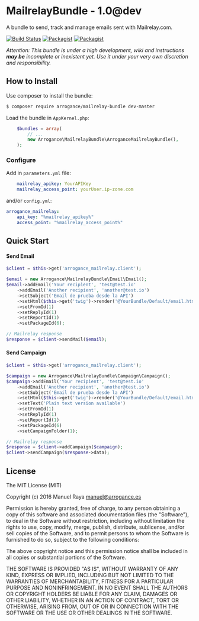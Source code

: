 # MailrelayBundle - 1.0@dev
A bundle to send, track and manage emails sent with Mailrelay.com.

[![Build Status](https://travis-ci.org/Arrogance/MailrelayBundle.svg?branch=master)](https://travis-ci.org/Arrogance/MailrelayBundle)
[![Packagist](https://img.shields.io/packagist/dt/Arrogance/mailrelay-bundle.svg)]()
[![Packagist](https://img.shields.io/packagist/v/Arrogance/mailrelay-bundle.svg)]()

_Attention: This bundle is under a high development, wiki and instructions ***may be*** incomplete or inexistent yet. Use it under your very own discretion and responsibility._

## How to Install
Use composer to install the bundle:
```bash
$ composer require arrogance/mailrelay-bundle dev-master
```

Load the bundle in `AppKernel.php`:
```php
    $bundles = array(
        // ...
        new Arrogance\MailrelayBundle\ArroganceMailrelayBundle(),
    );
```

### Configure
Add in `parameters.yml` file:
```yml
    mailrelay_apikey: YourAPIKey
    mailrelay_access_point: yourUser.ip-zone.com
```
and/or `config.yml`:
```yml
arrogance_mailrelay:
    api_key: "%mailrelay_apikey%"
    access_point: "%mailrelay_access_point%"
```

## Quick Start
#### Send Email
```php
$client = $this->get('arrogance_mailrelay.client');

$email = new Arrogance\MailrelayBundle\Email\Email();
$email->addEmail('Your recipìent', 'test@test.io'
    ->addEmail('Another recipient', 'another@test.io')
    ->setSubject('Email de prueba desde la API')
    ->setHtml($this->get('twig')->render('@YourBundle/Default/email.html.twig', array()))
    ->setFromId(1)
    ->setReplyId(1)
    ->setReportId(1)
    ->setPackageId(6);

// Mailrelay response
$response = $client->sendMail($email);
```

#### Send Campaign
```php
$client = $this->get('arrogance_mailrelay.client');

$campaign = new Arrogance\MailrelayBundle\Campaign\Campaign();
$campaign->addEmail('Your recipìent', 'test@test.io'
    ->addEmail('Another recipient', 'another@test.io')
    ->setSubject('Email de prueba desde la API')
    ->setHtml($this->get('twig')->render('@YourBundle/Default/email.html.twig', array()))
    ->setText('Plain text version available')
    ->setFromId(1)
    ->setReplyId(1)
    ->setReportId(1)
    ->setPackageId(6)
    ->setCampaignFolder(1);

// Mailrelay response
$response = $client->addCampaign($campaign);
$client->sendCampaign($response->data);
```

## License
The MIT License (MIT)

Copyright (c) 2016 Manuel Raya <manuel@arrogance.es>

Permission is hereby granted, free of charge, to any person obtaining a copy
of this software and associated documentation files (the "Software"), to deal
in the Software without restriction, including without limitation the rights
to use, copy, modify, merge, publish, distribute, sublicense, and/or sell
copies of the Software, and to permit persons to whom the Software is
furnished to do so, subject to the following conditions:

The above copyright notice and this permission notice shall be included in all
copies or substantial portions of the Software.

THE SOFTWARE IS PROVIDED "AS IS", WITHOUT WARRANTY OF ANY KIND, EXPRESS OR
IMPLIED, INCLUDING BUT NOT LIMITED TO THE WARRANTIES OF MERCHANTABILITY,
FITNESS FOR A PARTICULAR PURPOSE AND NONINFRINGEMENT. IN NO EVENT SHALL THE
AUTHORS OR COPYRIGHT HOLDERS BE LIABLE FOR ANY CLAIM, DAMAGES OR OTHER
LIABILITY, WHETHER IN AN ACTION OF CONTRACT, TORT OR OTHERWISE, ARISING FROM,
OUT OF OR IN CONNECTION WITH THE SOFTWARE OR THE USE OR OTHER DEALINGS IN THE
SOFTWARE.
